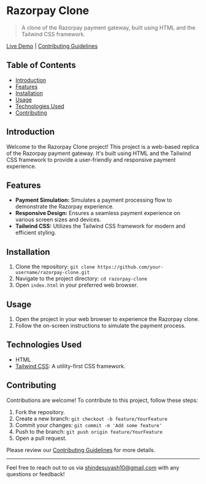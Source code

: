 # Razorpay Clone

> A clone of the Razorpay payment gateway, built using HTML and the Tailwind CSS framework.

[Live Demo](https://shindesuyash-razorpay-clone.netlify.app/) | [Contributing Guidelines](CONTRIBUTING.md) <!-- If you have contributing guidelines -->

## Table of Contents

- [Introduction](#introduction)
- [Features](#features)
- [Installation](#installation)
- [Usage](#usage)
- [Technologies Used](#technologies-used)
- [Contributing](#contributing)

## Introduction

Welcome to the Razorpay Clone project! This project is a web-based replica of the Razorpay payment gateway. It's built using HTML and the Tailwind CSS framework to provide a user-friendly and responsive payment experience.

## Features

- **Payment Simulation:** Simulates a payment processing flow to demonstrate the Razorpay experience.
- **Responsive Design:** Ensures a seamless payment experience on various screen sizes and devices.
- **Tailwind CSS:** Utilizes the Tailwind CSS framework for modern and efficient styling.

## Installation

1. Clone the repository: `git clone https://github.com/your-username/razorpay-clone.git`
2. Navigate to the project directory: `cd razorpay-clone`
3. Open `index.html` in your preferred web browser.

## Usage

1. Open the project in your web browser to experience the Razorpay clone.
2. Follow the on-screen instructions to simulate the payment process.

## Technologies Used

- HTML
- [Tailwind CSS](https://tailwindcss.com): A utility-first CSS framework.

## Contributing

Contributions are welcome! To contribute to this project, follow these steps:

1. Fork the repository.
2. Create a new branch: `git checkout -b feature/YourFeature`
3. Commit your changes: `git commit -m 'Add some feature'`
4. Push to the branch: `git push origin feature/YourFeature`
5. Open a pull request.

Please review our [Contributing Guidelines](CONTRIBUTING.md) for more details.

---

Feel free to reach out to us via [shindesuyash10@gmail.com](mailto:shindesuyash10@gmail.com) with any questions or feedback!
